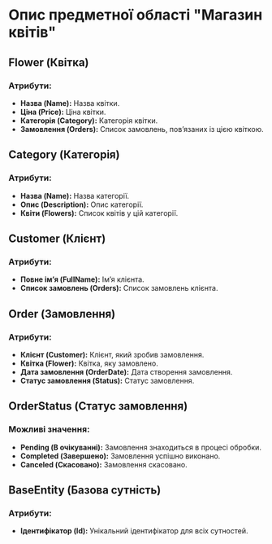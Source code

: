 # Опис предметної області "Магазин квітів"

## Flower (Квітка)
### Атрибути:
- **Назва (Name):** Назва квітки.
- **Ціна (Price):** Ціна квітки.
- **Категорія (Category):** Категорія квітки.
- **Замовлення (Orders):** Список замовлень, пов’язаних із цією квіткою.

## Category (Категорія)
### Атрибути:
- **Назва (Name):** Назва категорії.
- **Опис (Description):** Опис категорії.
- **Квіти (Flowers):** Список квітів у цій категорії.

## Customer (Клієнт)
### Атрибути:
- **Повне ім’я (FullName):** Ім’я клієнта.
- **Список замовлень (Orders):** Список замовлень клієнта.

## Order (Замовлення)
### Атрибути:
- **Клієнт (Customer):** Клієнт, який зробив замовлення.
- **Квітка (Flower):** Квітка, яку замовлено.
- **Дата замовлення (OrderDate):** Дата створення замовлення.
- **Статус замовлення (Status):** Статус замовлення.

## OrderStatus (Статус замовлення)
### Можливі значення:
- **Pending (В очікуванні):** Замовлення знаходиться в процесі обробки.
- **Completed (Завершено):** Замовлення успішно виконано.
- **Canceled (Скасовано):** Замовлення скасовано.

## BaseEntity (Базова сутність)
### Атрибути:
- **Ідентифікатор (Id):** Унікальний ідентифікатор для всіх сутностей.

